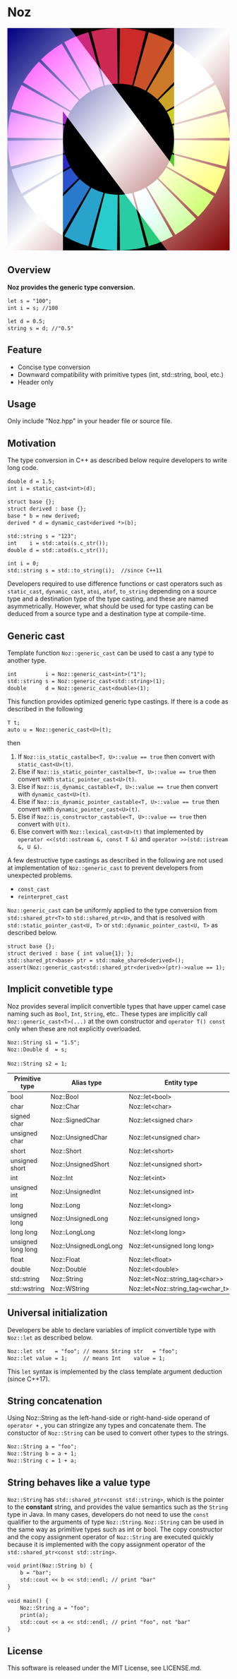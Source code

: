 # Noz
![Noz](https://github.com/z0w1non/Noz/blob/master/Noz.png)

## Overview
**Noz provides the generic type conversion.**
```
let s = "100";
int i = s; //100
```
```
let d = 0.5;
string s = d; //"0.5"
```

## Feature
- Concise type conversion
- Downward compatibility with primitive types (int, std::string, bool, etc.)
- Header only

## Usage
Only include "Noz.hpp" in your header file or source file.

## Motivation
The type conversion in C++ as described below require developers to write long code.
```
double d = 1.5;
int i = static_cast<int>(d);
```
```
struct base {};
struct derived : base {};
base * b = new derived;
derived * d = dynamic_cast<derived *>(b);
```
```
std::string s = "123";
int    i = std::atoi(s.c_str());
double d = std::atod(s.c_str());
```
```
int i = 0;
std::string s = std::to_string(i);  //since C++11
```
Developers required to use difference functions or cast operators such as `static_cast`, `dynamic_cast`, `atoi`, `atof`, `to_string` depending on a source type and a destination type of the type casting, and these are named asymmetrically. However, what should be used for type casting can be deduced from a source type and a destination type at compile-time.

## Generic cast
Template function `Noz::generic_cast` can be used to cast a any type to another type.
```
int         i = Noz::generic_cast<int>("1");
std::string s = Noz::generic_cast<std::string>(1);
double      d = Noz::generic_cast<double>(1);
```
This function provides optimized generic type castings. If there is a code as described in the following
```
T t;
auto u = Noz::generic_cast<U>(t);
```
then
1. If `Noz::is_static_castalbe<T, U>::value == true` then convert with `static_cast<U>(t)`.
1. Else if `Noz::is_static_pointer_castalbe<T, U>::value == true` then convert with `static_pointer_cast<U>(t)`.
1. Else if `Noz::is_dynamic_castable<T, U>::value == true` then convert with `dynamic_cast<U>(t)`.
1. Else if `Noz::is_dynamic_pointer_castable<T, U>::value == true` then convert with `dynamic_pointer_cast<U>(t)`.
1. Else if `Noz::is_constructor_castable<T, U>::value == true` then convert with `U(t)`.
1. Else convert with `Noz::lexical_cast<U>(t)` that implemented by `operator <<(std::ostream &, const T &)` and `operator >>(std::istream &, U &)`.

A few destructive type castings as described in the following are not used at implementation of  `Noz::generic_cast` to prevent developers from unexpected problems.
- `const_cast`
- `reinterpret_cast`

`Noz::generic_cast` can be uniformly applied to the type conversion from `std::shared_ptr<T>` to `std::shared_ptr<U>`, and that is resolved with `std::static_pointer_cast<U, T>` or `std::dynamic_pointer_cast<U, T>` as described below.
```
struct base {};
struct derived : base { int value{1}; };
std::shared_ptr<base> ptr = std::make_shared<derived>();
assert(Noz::generic_cast<std::shared_ptr<derived>>(ptr)->value == 1);
```

## Implicit convetible type
Noz provides several implicit convertible types that have upper camel case naming such as `Bool`, `Int`, `String`, etc.. These types are implicitly call `Noz::generic_cast<T>(...)` at the own constructor and `operator T() const` only when these are not explicitly overloaded.
```
Noz::String s1 = "1.5";
Noz::Double d  = s;

Noz::String s2 = 1;
```

| Primitive type | Alias type | Entity type |
|---|---|---|
| bool | Noz::Bool | Noz::let&lt;bool&gt; |
| char | Noz::Char | Noz::let&lt;char&gt; |
| signed char | Noz::SignedChar | Noz::let&lt;signed char&gt; |
| unsigned char | Noz::UnsignedChar | Noz::let&lt;unsigned char&gt; |
| short | Noz::Short | Noz::let&lt;short&gt; |
| unsigned short | Noz::UnsignedShort | Noz::let&lt;unsigned short&gt; |
| int | Noz::Int | Noz::let&lt;int&gt; |
| unsigned int | Noz::UnsignedInt | Noz::let&lt;unsigned int&gt; |
| long | Noz::Long | Noz::let&lt;long&gt; |
| unsigned long | Noz::UnsignedLong | Noz::let&lt;unsigned long&gt; |
| long long | Noz::LongLong | Noz::let&lt;long long&gt; |
| unsigned long long | Noz::UnsignedLongLong | Noz::let&lt;unsigned long long&gt; |
| float | Noz::Float | Noz::let&lt;float&gt; |
| double | Noz::Double | Noz::let&lt;double&gt; |
|std::string | Noz::String | Noz::let&lt;Noz::string_tag&lt;char&gt;&gt; |
|std::wstring | Noz::WString | Noz::let&lt;Noz::string_tag&lt;wchar_t&gt;&gt; |

## Universal initialization
Developers be able to declare variables of implicit convertible type with `Noz::let` as described below.
```
Noz::let str   = "foo"; // means String str   = "foo";
Noz::let value = 1;     // means Int    value = 1;
```

This `let` syntax is implemented by the class template argument deduction (since C++17).

## String concatenation
Using Noz::String as the left-hand-side or right-hand-side operand of `operator +` , you can stringize any types and concatenate them. The constuctor of `Noz::String` can be used to convert other types to the strings.
```
Noz::String a = "foo";
Noz::String b = a + 1;
Noz::String c = 1 + a;
```

## String behaves like a value type
`Noz::String` has `std::shared_ptr<const std::string>`, which is the pointer to the **constant** string, and provides the value semantics such as the `String` type in Java.
In many cases, developers do not need to use the `const` qualifier to the arguments of type `Noz::String`.
`Noz::String` can be used in the same way as primitive types such as int or bool. The copy constructor and the copy assignment operator of `Noz::String` are executed quickly because it is implemented with the copy assignment operator of the `std::shared_ptr<const std::string>`.
```
void print(Noz::String b) {
    b = "bar";
    std::cout << b << std::endl; // print "bar"
}

void main() {
    Noz::String a = "foo";
    print(a);
    std::cout << a << std::endl; // print "foo", not "bar"
}
```

## License
This software is released under the MIT License, see LICENSE.md.
